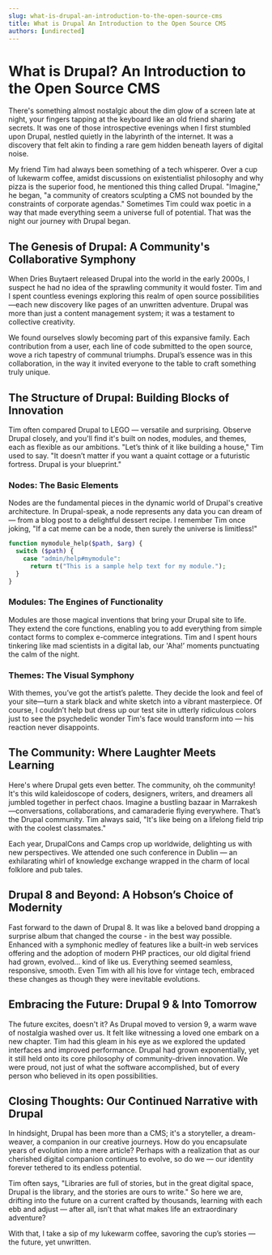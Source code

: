 ```yaml
---
slug: what-is-drupal-an-introduction-to-the-open-source-cms
title: What is Drupal An Introduction to the Open Source CMS
authors: [undirected]
---
```



# What is Drupal? An Introduction to the Open Source CMS

There's something almost nostalgic about the dim glow of a screen late at night, your fingers tapping at the keyboard like an old friend sharing secrets. It was one of those introspective evenings when I first stumbled upon Drupal, nestled quietly in the labyrinth of the internet. It was a discovery that felt akin to finding a rare gem hidden beneath layers of digital noise.

My friend Tim had always been something of a tech whisperer. Over a cup of lukewarm coffee, amidst discussions on existentialist philosophy and why pizza is the superior food, he mentioned this thing called Drupal. "Imagine," he began, "a community of creators sculpting a CMS not bounded by the constraints of corporate agendas." Sometimes Tim could wax poetic in a way that made everything seem a universe full of potential. That was the night our journey with Drupal began.

## The Genesis of Drupal: A Community's Collaborative Symphony

When Dries Buytaert released Drupal into the world in the early 2000s, I suspect he had no idea of the sprawling community it would foster. Tim and I spent countless evenings exploring this realm of open source possibilities—each new discovery like pages of an unwritten adventure. Drupal was more than just a content management system; it was a testament to collective creativity.

We found ourselves slowly becoming part of this expansive family. Each contribution from a user, each line of code submitted to the open source, wove a rich tapestry of communal triumphs. Drupal’s essence was in this collaboration, in the way it invited everyone to the table to craft something truly unique.

## The Structure of Drupal: Building Blocks of Innovation

Tim often compared Drupal to LEGO — versatile and surprising. Observe Drupal closely, and you'll find it's built on nodes, modules, and themes, each as flexible as our ambitions. "Let’s think of it like building a house," Tim used to say. "It doesn’t matter if you want a quaint cottage or a futuristic fortress. Drupal is your blueprint."

### Nodes: The Basic Elements

Nodes are the fundamental pieces in the dynamic world of Drupal's creative architecture. In Drupal-speak, a node represents any data you can dream of — from a blog post to a delightful dessert recipe. I remember Tim once joking, "If a cat meme can be a node, then surely the universe is limitless!"

```php
function mymodule_help($path, $arg) {
  switch ($path) {
    case "admin/help#mymodule":
      return t("This is a sample help text for my module.");
  }
}
```

### Modules: The Engines of Functionality

Modules are those magical inventions that bring your Drupal site to life. They extend the core functions, enabling you to add everything from simple contact forms to complex e-commerce integrations. Tim and I spent hours tinkering like mad scientists in a digital lab, our 'Aha!’ moments punctuating the calm of the night.

### Themes: The Visual Symphony

With themes, you’ve got the artist’s palette. They decide the look and feel of your site—turn a stark black and white sketch into a vibrant masterpiece. Of course, I couldn’t help but dress up our test site in utterly ridiculous colors just to see the psychedelic wonder Tim's face would transform into — his reaction never disappoints.

## The Community: Where Laughter Meets Learning

Here's where Drupal gets even better. The community, oh the community! It's this wild kaleidoscope of coders, designers, writers, and dreamers all jumbled together in perfect chaos. Imagine a bustling bazaar in Marrakesh—conversations, collaborations, and camaraderie flying everywhere. That’s the Drupal community. Tim always said, "It's like being on a lifelong field trip with the coolest classmates."

Each year, DrupalCons and Camps crop up worldwide, delighting us with new perspectives. We attended one such conference in Dublin — an exhilarating whirl of knowledge exchange wrapped in the charm of local folklore and pub tales.

## Drupal 8 and Beyond: A Hobson’s Choice of Modernity

Fast forward to the dawn of Drupal 8. It was like a beloved band dropping a surprise album that changed the course - in the best way possible. Enhanced with a symphonic medley of features like a built-in web services offering and the adoption of modern PHP practices, our old digital friend had grown, evolved... kind of like us. Everything seemed seamless, responsive, smooth. Even Tim with all his love for vintage tech, embraced these changes as though they were inevitable evolutions.

## Embracing the Future: Drupal 9 & Into Tomorrow

The future excites, doesn't it? As Drupal moved to version 9, a warm wave of nostalgia washed over us. It felt like witnessing a loved one embark on a new chapter. Tim had this gleam in his eye as we explored the updated interfaces and improved performance. Drupal had grown exponentially, yet it still held onto its core philosophy of community-driven innovation. We were proud, not just of what the software accomplished, but of every person who believed in its open possibilities.

## Closing Thoughts: Our Continued Narrative with Drupal

In hindsight, Drupal has been more than a CMS; it's a storyteller, a dream-weaver, a companion in our creative journeys. How do you encapsulate years of evolution into a mere article? Perhaps with a realization that as our cherished digital companion continues to evolve, so do we — our identity forever tethered to its endless potential.

Tim often says, "Libraries are full of stories, but in the great digital space, Drupal is the library, and the stories are ours to write." So here we are, drifting into the future on a current crafted by thousands, learning with each ebb and adjust — after all, isn’t that what makes life an extraordinary adventure?

With that, I take a sip of my lukewarm coffee, savoring the cup’s stories — the future, yet unwritten.